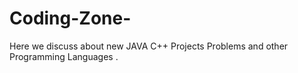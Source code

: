 # Coding-Zone-
Here we discuss about new JAVA C++ Projects Problems and other Programming Languages . 
